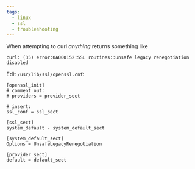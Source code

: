 ```yaml
---
tags:
  - linux
  - ssl
  - troubleshooting
---
```

When attempting to curl *anything* returns something like
```
curl: (35) error:0A000152:SSL routines::unsafe legacy renegotiation disabled
```

Edit `/usr/lib/ssl/openssl.cnf`:
```
[openssl_init]
# comment out:
# providers = provider_sect

# insert:
ssl_conf = ssl_sect

[ssl_sect]
system_default - system_default_sect

[system_default_sect]
Options = UnsafeLegacyRenegotiation

[provider_sect]
default = default_sect
```
